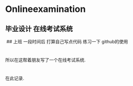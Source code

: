 # Onlineexamination
毕业设计 在线考试系统
 
---
 ##
上班 一段时间后 打算自己写点代码 练习一下 github的使用
 
#
所以在这帮着朋友写了一个在线考试系统.
#
在此记录.
